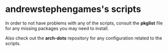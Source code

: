 # andrewstephengames's scripts

In order to not have problems with any of the scripts, consult the **pkglist** file for any missing packages you may need to install.

Also check out the **arch-dots** repository for any configuration related to the scripts.
